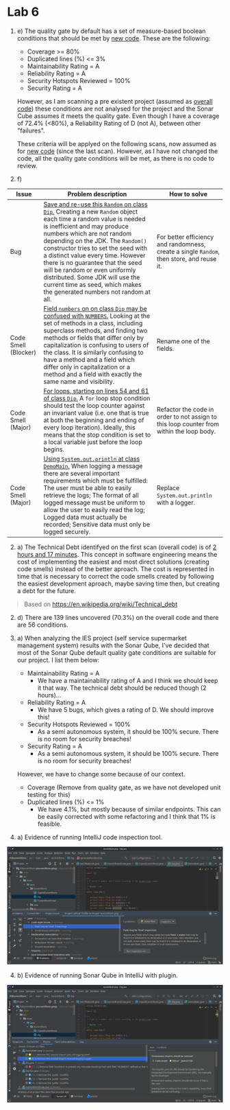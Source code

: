 # Lab 6



1. e) The quality gate by default has a set of measure-based boolean conditions that should be met by <u>new code</u>. These are the following:

   - Coverage >= 80%
   - Duplicated lines (%) <= 3%
   - Maintainability Rating = A
   - Reliability Rating = A
   - Security Hotspots Reviewed = 100%
   - Security Rating = A

   However, as I am scanning a pre existent project (assumed as <u>overall code</u>) these conditions are not analysed for the project and the Sonar Cube assumes it meets the quality gate. Even though I have a coverage of 72.4% (<80%), a Reliability Rating of D (not A), between other "failures".

   These criteria will be applyed on the following scans, now assumed as for <u>new code</u> (since the last scan). However, as I have not changed the code, all the quality gate conditions will be met, as there is no code to review.



1. f) 

| Issue                | Problem description                                          | How to solve                                                 |
| -------------------- | ------------------------------------------------------------ | ------------------------------------------------------------ |
| Bug                  | <u>Save and re-use this `Random` on class `Dip`.</u> Creating a new `Random` object each time a random value is needed is inefficient and may produce numbers which are not random depending on the JDK. The `Random()` constructor tries to set the seed with a  distinct value every time. However there is no guarantee that the seed  will be random or even uniformly distributed. Some JDK will use the current time as seed, which makes the generated numbers not random at all. | For better efficiency and randomness, create a single `Random`, then store, and reuse it. |
| Code Smell (Blocker) | <u>Field `numbers` on on class `Dip` may be confused with `NUMBERS`.</u> Looking at the set of methods in a class, including superclass  methods, and finding two methods or fields that differ only by  capitalization is confusing to users of the class. It is similarly confusing to have a  method and a field which differ only in capitalization or a method and a field with exactly the same name and visibility. | Rename one of the fields.                                    |
| Code Smell (Major)   | <u>For loops, starting on lines 54 and 61 of class `Dip`.</u> A `for` loop stop condition should test the loop counter  against an invariant value (i.e. one that is true at both the beginning  and ending of every loop iteration). Ideally, this means that the stop  condition is set to a local variable just before the loop begins. | Refactor the code in order to not assign to this loop counter from within the loop body. |
| Code Smell (Major)   | <u>Using `System.out.println` at class `DemoMain`.</u> When logging a message there are several important requirements which must be fulfilled: The user must be able to easily retrieve the logs; The format of all logged message must be uniform to allow the user to easily read the log; Logged data must actually be recorded; Sensitive data must only be logged securely. | Replace `System.out.println` with a logger.                  |



2. a) The Technical Debt identifyed on the first scan (overall code) is of <u>2 hours and 17 minutes</u>. This concept in software engineering means the cost of implementing the easiest and most direct solutions (creating code smells) instead of the better aproach. The cost is represented in time that is necessary to correct the code smells created by following the easiest development aproach, maybe saving time then, but creating a debt for the future.

> Based on https://en.wikipedia.org/wiki/Technical_debt



2. d) There are 139 lines uncovered (70.3%) on the overall code and there are 56 conditions.



3. a) When analyzing the IES project (self service supermarket management system) results with the Sonar Qube, I've decided that most of the Sonar Qube default quality gate conditions are suitable for our project. I list them below:

   - Maintainability Rating = A
     - We have a maintainability rating of A and I think we should keep it that way. The technical debt should be reduced though (2 hours)...
   - Reliability Rating = A
     - We have 5 bugs, which gives a rating of D. We should improve this!
   - Security Hotspots Reviewed = 100%
     - As a semi autonomous system, it should be 100% secure. There is no room for security breaches!
   - Security Rating = A
     - As a semi autonomous system, it should be 100% secure. There is no room for security breaches!

   However, we have to change some because of our context.

   - Coverage (Remove from quality gate, as we have not developed unit testing for this)
   - Duplicated lines (%) <= 1%
     - We have 4.1%, but mostly because of similar endpoints. This can be easily corrected with some refactoring and I think that 1% is feasible. 



4. a) Evidence of running IntelliJ code inspection tool.

![](imgs/IntelliJCodeScan.png)



4. b) Evidence of running Sonar Qube in IntelliJ with plugin.

![](imgs/SonarQubeIntelliJ.png)